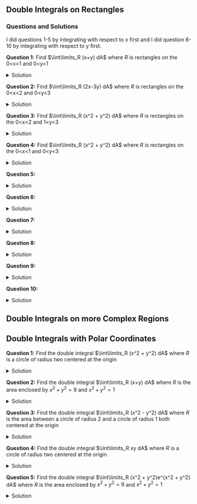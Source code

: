 ## Double Integrals on Rectangles

### Questions and Solutions

I did questions 1-5 by integrating with respect to x first and I did question 6-10 by integrating with respect to y first. 


**Question 1:** Find $\iint\limits_R (x+y) dA$ where $R$ is rectangles on the 0<x<1 and 0<y<1
<details>
  <summary>Solution</summary>
  <img src="https://github.com/sackn/diffeq/blob/main/Images/doubleIntegral/image1.png" alt="Question 1">
</details>

**Question 2:** Find $\iint\limits_R (2x-3y) dA$ where $R$ is rectangles on the 0<x<2 and 0<y<3
<details>
  <summary>Solution</summary>
  <img src="https://github.com/sackn/diffeq/blob/main/Images/doubleIntegral/image4.png" alt="Question 2">
</details>

**Question 3:** Find $\iint\limits_R (x^2 + y^2) dA$ where $R$ is rectangles on the 0<x<2 and 1<y<3
<details>
  <summary>Solution</summary>
  <img src="https://github.com/sackn/diffeq/blob/main/Images/doubleIntegral/image5.png" alt="Question 3">
</details>

**Question 4:** Find $\iint\limits_R (x^2 + y^2) dA$ where $R$ is rectangles on the 0<x<1 and 0<y<3
<details>
  <summary>Solution</summary>
  <img src="https://github.com/sackn/diffeq/blob/main/Images/doubleIntegral/image6.png" alt="Question 4">
</details>

**Question 5:**
<details>
  <summary>Solution</summary>
  <img src="https://github.com/sackn/diffeq/blob/main/Images/doubleIntegral/image9.png" alt="Question 5">
</details>

**Question 6:**
<details>
  <summary>Solution</summary>
  <img src="https://github.com/sackn/diffeq/blob/main/Images/doubleIntegral/image7.png" alt="Question 6">
</details>

**Question 7:**
<details>
  <summary>Solution</summary>
  <img src="https://github.com/sackn/diffeq/blob/main/Images/doubleIntegral/image8.png" alt="Question 7">
</details>

**Question 8:**
<details>
  <summary>Solution</summary>
  <img src="https://github.com/sackn/diffeq/blob/main/Images/doubleIntegral/image11.png" alt="Question 8">
</details>

**Question 9:**
<details>
  <summary>Solution</summary>
  <img src="https://github.com/sackn/diffeq/blob/main/Images/doubleIntegral/image2.png" alt="Question 9">
</details>

**Question 10:**
<details>
  <summary>Solution</summary>
  <img src="https://github.com/sackn/diffeq/blob/main/Images/doubleIntegral/image10.png" alt="Question 10">
</details>




## Double Integrals on more Complex Regions


## Double Integrals with Polar Coordinates

**Question 1:** Find the double integral $\iint\limits_R (x^2 + y^2) dA$ where $R$ is a circle of radius two centered at the origin
<details>
  <summary>Solution</summary>
  <img src="https://github.com/sackn/diffeq/blob/main/Images/polarDouble/image4.png" alt="Question 1">
</details>

**Question 2:** Find the double integral $\iint\limits_R (x+y) dA$ where $R$ is the area enclosed by $x^2 + y^2 = 9$ and $x^2 + y^2 =1$
<details>
  <summary>Solution</summary>
  <img src="https://github.com/sackn/diffeq/blob/main/Images/polarDouble/image3.png" alt="Question 2">
</details>

**Question 3:** Find the double integral $\iint\limits_R (x^2 - y^2) dA$ where $R$ is the area between a circle of radius 2 and a circle of radius 1 both centered at the origin
<details>
  <summary>Solution</summary>
  <img src="https://github.com/sackn/diffeq/blob/main/Images/polarDouble/image2.png" alt="Question 3">
</details>

**Question 4:** Find the double integral $\iint\limits_R xy dA$ where $R$ is a circle of radius two centered at the origin
<details>
  <summary>Solution</summary>
  <img src="https://github.com/sackn/diffeq/blob/main/Images/polarDouble/image5.png" alt="Question 4">
</details>

**Question 5:** Find the double integral $\iint\limits_R (x^2 + y^2)e^{x^2 + y^2} dA$ where $R$ is the area enclosed by $x^2 + y^2 = 9$ and $x^2 + y^2 =1$
<details>
  <summary>Solution</summary>
  <img src="https://github.com/sackn/diffeq/blob/main/Images/polarDouble/image1.png" alt="Question 5">
</details>

